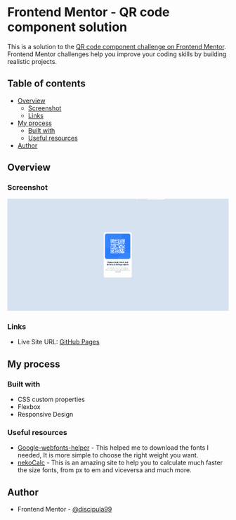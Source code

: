 # Frontend Mentor - QR code component solution

This is a solution to the [QR code component challenge on Frontend Mentor](https://www.frontendmentor.io/challenges/qr-code-component-iux_sIO_H). Frontend Mentor challenges help you improve your coding skills by building realistic projects. 

## Table of contents

- [Overview](#overview)
  - [Screenshot](#screenshot)
  - [Links](#links)
- [My process](#my-process)
  - [Built with](#built-with)
  - [Useful resources](#useful-resources)
- [Author](#author)

## Overview

### Screenshot

![](./images/Screenshot-solution.png)

### Links

- Live Site URL: [GitHub Pages](https://discipula99.github.io/FronteEnd-Mentor-Solution-1/)

## My process

### Built with

- CSS custom properties
- Flexbox
- Responsive Design

### Useful resources

- [Google-webfonts-helper](https://gwfh.mranftl.com/fonts) - This helped me to download the fonts I needed, It is more simple to choose the right weight you want.
- [nekoCalc](https://nekocalc.com/) - This is an amazing site to help you to calculate much faster the size fonts, from px to em and viceversa and much more. 

## Author

- Frontend Mentor - [@discipula99](https://www.frontendmentor.io/profile/discipula99)






